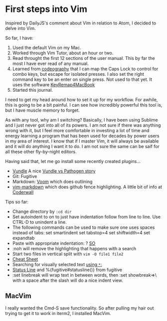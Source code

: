 # First steps into Vim

Inspired by DailyJS's comment about Vim in relation to Atom, I decided to delve into Vim. 

So far, I have: 

1. Used the default Vim on my Mac.
2. Worked through Vim Tutor, about an hour or two.
3. Read throught the first 12 sections of the user manual. This by far the most I have ever read of any manual. 
4. Learned from [codeography](http://www.codeography.com/2013/06/26/remapping-caps-lock-was-only-the-beginning.html) that I can map the Caps Lock to control for combo keys, but escape for isolated presses. I also set the right command key to be an enter on single press. Not used to that yet. It uses the software [KeyRemap4MacBook](https://pqrs.org/macosx/keyremap4macbook/index.html.en)
5. Started this journal.

I need to get my head around how to set it up for my workflow. For awhile, this is going to be a bit painful. I can see how incredibly powerful this tool is, but I have muscle memory to forget. 

As with any tool, why am I switching? Basically, I have been using Sublime and I just never got into all of its powers. I am not sure if there was anything wrong with it, but I feel more comfortable in investing a lot of time and energy learning a program that has been used for decades by power users in my area of interest. I know that if I master Vim, it will always be available and it will do anything I want it to do. I am not sure the same can be saif for all these other fly-by-night editors. 

Having said that, let me go install some recently created plugins... 

* [Vundle](https://github.com/gmarik/Vundle.vim)   A nice [Vundle vs Pathogen story](http://jameslaicreative.com/moving-up-upgrading-from-pathogen-to-vundle/) 
* Git:  Fugitive
* Markdown:  [Voom](https://github.com/vim-voom/VOoM) which does outlining
* [vim-markdown](https://github.com/tpope/vim-markdown) which does github fence highlighting. A little bit of info at [Coderwall](https://coderwall.com/p/ftqcla)

Tips so far:

* Change directory by `:cd dir` 
* Set autoindent to on to just have indentation follow from line to line. Use CTRL-D to unindent a line. 
* The following commands can be used to make sure one uses spaces instead of tabs: 
    set smartindent
    set tabstop=4
    set shiftwidth=4
    set expandtab
* Paste with appropriate indentation: ? [SO](http://stackoverflow.com/questions/2514445/turning-off-auto-indent-when-pasting-text-into-vim)
* :noh will remove the highlighting that happens with a search
* Start two files in vertical split with   `vim -O file1 file2`
* [Cheat Sheet](http://bullium.com/support/vim.html)
* Searching for visually selected text [using `*`: ](http://vim.wikia.com/wiki/Search_for_visually_selected_text)
* [Status Line](http://stackoverflow.com/questions/5375240/a-more-useful-statusline-in-vim) and  %{fugitive#statusline()} from fugitive
* :set linebreak will wrap text in between words, then :set showbreak=>\ with a space after the slash will do a nice indent view. 

## MacVim

I really wanted the Cmd-S save functionality. So after pulling my hair out trying to get it to work in iterm2, I installed MacVim. 
